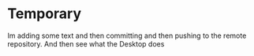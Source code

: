 # Temporary
Im adding some text and then committing and then pushing to the remote repository. And then see what the Desktop does